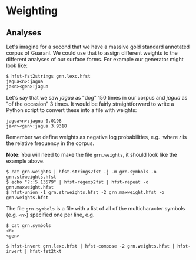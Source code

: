 # Weighting 

<!--
## Surface forms 

An unannotated machine-readable text corpus of a language is usually fairly easy to come 
by... given the language has some kind of orthography. So, what can you use it for ? Well, you
could use it to arbitrate which form is better to generate in the case of having free variation.
For example, in Guaraní the *-сть* in Russian loanwords in the nominative singular 
can be written as *-ҫ* or *-сть*. 

One possibility would be to have a lexicon like:

```
LEXICON N/сть

%<n%>:ҫ SUBST "weight: 0.5" ;
%<n%>%<nom%>:сть # "weight: 1.0" ;
```

Which would always prefer the form with *-ҫ*. But perhaps it is lexicalised or depends on 
some other factors. Let's start by making a frequency list:

```
$ cat chv.crp.txt  | sed 's/[^а-яӑӗăĕҫçА-ЯӐӖĂĔҪÇ]\+/ /g' | tr ' ' '\n' | sort -f | uniq -c | sort -gr  > chv.freq.txt
```

We can convert this frequency list into a format suitable for building a weighted transducer using 
the following Python code:

<pre style="margin: 0; line-height: 125%"><span style="color: #0000aa">import</span> <span style="color: #00aaaa; text-decoration: underline">sys</span>, <span style="color: #00aaaa; text-decoration: underline">math</span> <span style="color: #0000aa">as</span> <span style="color: #00aaaa; text-decoration: underline">maths</span>
f = {}; fs = []
total = <span style="color: #009999">0</span>
<span style="color: #0000aa">for</span> line <span style="color: #0000aa">in</span> sys.stdin.readlines():
	row = line.strip().split(<span style="color: #aa5500">&#39; &#39;</span>)
	<span style="color: #0000aa">if</span> <span style="color: #00aaaa">len</span>(row) &lt; <span style="color: #009999">2</span>: <span style="color: #0000aa">continue</span>
	form = row[<span style="color: #009999">1</span>]
	freq = <span style="color: #00aaaa">int</span>(row[<span style="color: #009999">0</span>])
	fs.append(form)
	f[form] = freq
	total += freq
<span style="color: #0000aa">for</span> form <span style="color: #0000aa">in</span> fs: 
	<span style="color: #0000aa">print</span>(<span style="color: #aa5500">&#39;%s\t%.4f&#39;</span> % (form, -maths.log(f[form]/total)))
</pre>

If we make a new file and save it as `freq2prob.py` we can call it on the command line as follows:

```
$ cat chv.freq.txt | python3 freq2prob.py | hfst-strings2fst -j -o chv.surweights.hfst
```

Check that it works:

```
$ echo "область" | hfst-lookup -qp chv.surweights.hfst
область	область	11,393500

$ echo "облаҫ" | hfst-lookup -qp chv.surweights.hfst
облаҫ	облаҫ	9,977600
```

The next thing we need to do is add a path in the weight transducer for unknown words (those 
words that are not found in the corpus). This should be the maximum weight of any word in the 
transducer. 

```
$ echo "?::0" | hfst-regexp2fst | hfst-repeat | hfst-reweight -e -a 15.0 | hfst-minimise -o chv.maxweight.hfst
```

Then we union the max weight transducer with the surface weights:

```
$ hfst-union -1 chv.surweights.hfst -2 chv.maxweight.hfst -o chv.weights.hfst
```
And compose this all with the surface side of the generator:
```
$ hfst-compose -1 chv.gen.hfst -2 chv.weights.hfst -o chv.gen_weighted.hfst
```
-->
<!--

$ oovweight=`echo "-l(0.9/$total)" | bc -l`
$ echo "?::$oovweight" | hfst-regexp2fst | hfst-repeat -o chv.maxweight.hfst
$ hfst-union -1 chv.prob.hfst -2 chv.maxweight.hfst -o chv.weights.hfst
$ hfst-compose -1 chv.gen.hfst -2 chv.weights.hfst -o chv.weighted.hfst
-->



## Analyses 

<!-- TODO: examples -->

Let's imagine for a second that we have a massive gold standard annotated corpus of Guaraní. We could use 
that to assign different weights to the different analyses of our surface forms. For example our generator
might look like:
```
$ hfst-fst2strings grn.lexc.hfst 
jagua<n>:jagua
ja<n><gen>:jagua
```

Let's say that we saw *jagua* as "dog" 150 times in our corpus and *jagua* as "of the occasion" 3 times.
It would be fairly straightforward to write a Python script to convert these into a file with weights:

```
jagua<n>:jagua 0.0198
ja<n><gen>:jagua 3.9318
```

Remember we define weights as negative log probabilities, e.g. <math>w = -log(r)</math> where *r* is the
relative frequency in the corpus.

**Note:** You will need to make the file `grn.weights`, it should look like the example above.

```
$ cat grn.weights | hfst-strings2fst -j -m grn.symbols -o grn.strweights.hfst
$ echo "?::5.13579" | hfst-regexp2fst | hfst-repeat -o grn.maxweight.hfst
$ hfst-union -1 grn.strweights.hfst -2 grn.maxweight.hfst -o grn.weights.hfst
```

The file `grn.symbols` is a file with a list of all of the multicharacter symbols (e.g. `<n>`) specified
one per line, e.g.

```
$ cat grn.symbols
<n>
<gen>
```

```
$ hfst-invert grn.lexc.hfst | hfst-compose -2 grn.weights.hfst | hfst-invert | hfst-fst2txt
```


